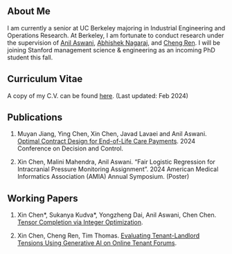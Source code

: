 ## About Me

I am currently a senior at UC Berkeley majoring in Industrial Engineering and Operations Research. At Berkeley, I am fortunate to conduct research under the supervision of [Anil Aswani](https://vcresearch.berkeley.edu/faculty/anil-aswani), [Abhishek Nagaraj](https://www.abhishekn.com), and [Cheng Ren](https://www.albany.edu/ssw/faculty/cheng-ren). I will be joining Stanford management science & engineering as an incoming PhD student this fall.

## Curriculum Vitae 
A copy of my C.V. can be found [here](assets/img/website_CV_2.pdf). (Last updated: Feb 2024)

## Publications 
1. Muyan Jiang, Ying Chen, Xin Chen, Javad Lavaei and Anil Aswani. [Optimal Contract Design for End-of-Life Care Payments](https://arxiv.org/abs/2403.15099). 2024 Conference on Decision and Control.

2. Xin Chen, Malini Mahendra, Anil Aswani. “Fair Logistic Regression for Intracranial Pressure Monitoring Assignment”. 2024 American Medical Informatics Association (AMIA) Annual Symposium. (Poster)


## Working Papers
1. Xin Chen\*, Sukanya Kudva\*, Yongzheng Dai, Anil Aswani, Chen Chen. [Tensor Completion via Integer Optimization](https://arxiv.org/abs/2402.05141).

2.  Xin Chen, Cheng Ren, Tim Thomas. [Evaluating Tenant-Landlord Tensions Using Generative AI on Online Tenant Forums](https://arxiv.org/abs/2404.11681).


